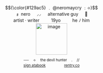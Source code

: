 <p align=center>
     
<br align=center>
      $${\color{#129ac5}       ﹒    @neromaycry  ﹕⟢}$$

<br align=center>
     ﹟   nero   ㅤ         ⸝⸝   ㅤ         alternative guy   ㅤ         🦇 

<br align=center>
    artist · writer   ㅤ              ㅤ             19yo   ㅤ            ㅤ             he  ﾉ  him 

<br align=center>
     <img width="100" alt="image" src="https://64.media.tumblr.com/521b937ed4cd59fefd736e1259917447/ff28daf81d7dc97b-b2/s1280x1920/62bf09463f9ad1e6db295068d7d7ed05996e8214.png" />

<sub>
<br align=center>
──ㅤ  ⟢ㅤ  the devil hunterㅤ  .ㅤ  //


<br align=center>
     <a href="https://maydevilscry.atabook.org">sign atabook</a>   ㅤ            ㅤ            ㅤ            ㅤ         
     <a href="https://rentry.co/maydevilscry">rentry.co</a>
</sub>
